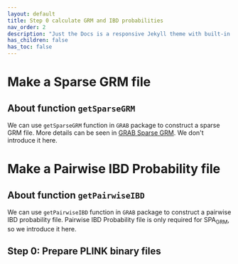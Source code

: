 ```yaml
---
layout: default
title: Step 0 calculate GRM and IBD probabilities
nav_order: 2
description: "Just the Docs is a responsive Jekyll theme with built-in search that is easily customizable and hosted on GitHub Pages."
has_children: false
has_toc: false
---
```


# Make a Sparse GRM file

## About function ```getSparseGRM```

We can use  ```getSparseGRM``` function in ```GRAB``` package to construct a sparse GRM file. More details can be seen in [GRAB Sparse GRM](https://wenjianbi.github.io/grab.github.io/docs/GRM_sparse.html). We don't introduce it here.

# Make a Pairwise IBD Probability file

## About function ```getPairwiseIBD```

We can use  ```getPairwiseIBD``` function in ```GRAB``` package to construct a pairwise IBD probability file. Pairwise IBD Probability file is only required for SPA<sub>GRM</sub>, so we introduce it here.

## Step 0: Prepare PLINK binary files
